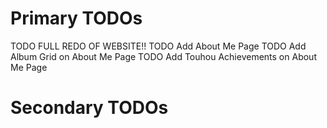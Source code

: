 # Primary TODOs
TODO FULL REDO OF WEBSITE!!
TODO Add About Me Page
TODO Add Album Grid on About Me Page
TODO Add Touhou Achievements on About Me Page

# Secondary TODOs